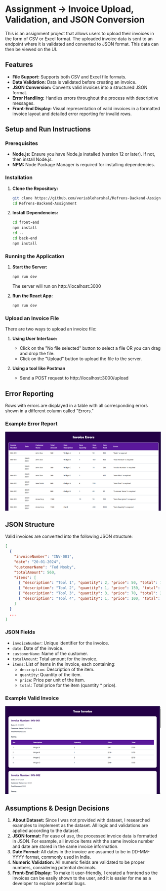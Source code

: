 
# Assignment -> Invoice Upload, Validation, and JSON Conversion

This is an assignment project that allows users to upload their invoices in the form of CSV or Excel format. The uploaded invoice data is sent to an endpoint where it is validated and converted to JSON format. This data can then be viewed on the UI.

## Features

- **File Support:** Supports both CSV and Excel file formats.
- **Data Validation:** Data is validated before creating an invoice.
- **JSON Conversion:** Converts valid invoices into a structured JSON format.
- **Error Handling:** Handles errors throughout the process with descriptive messages.
- **Front-End Display:** Visual representation of valid invoices in a formatted invoice layout and detailed error reporting for invalid rows.

## Setup and Run Instructions

### Prerequisites

- **Node.js:** Ensure you have Node.js installed (version 12 or later). If not, then install Node.js.
- **NPM:** Node Package Manager is required for installing dependencies.

### Installation
1. **Clone the Repository:**
   ```bash
   git clone https://github.com/veriableharshal/Refrens-Backend-Assignment.git
   cd Refrens-Backend-Assignment
   ```
   
2. **Install Dependencies:**
   ```bash
   cd front-end
   npm install
   cd ..
   cd back-end
   npm install
   ```

### Running the Application
1. **Start the Server:**
   ```bash
   npm run dev
   ```
   The server will run on http://localhost:3000

2. **Run the React App:**
   ```bash
   npm run dev
   ```

### Upload an Invoice File
There are two ways to upload an invoice file:

1. **Using User Interface:**
   - Click on the "No file selected" button to select a file OR you can drag and drop the file.
   - Click on the "Upload" button to upload the file to the server.

2. **Using a tool like Postman**
   - Send a POST request to http://localhost:3000/upload

## Error Reporting
Rows with errors are displayed in a table with all corresponding errors shown in a different column called "Errors."

### Example Error Report
![Example Error Report](https://github.com/veriableharshal/Refrens-Backend-Assignment/blob/main/Redme_File_Images/Invoice_Error_file.png)

## JSON Structure
Valid invoices are converted into the following JSON structure:
```json
[
  {
    "invoiceNumber": "INV-001",
    "date": "20-01-2024",
    "customerName": "Ted Mosby",
    "totalAmount": 560,
    "items": [
      { "description": "Tool 1", "quantity": 2, "price": 50, "total": 100 },
      { "description": "Tool 2", "quantity": 1, "price": 150, "total": 150 },
      { "description": "Tool 3", "quantity": 3, "price": 70, "total": 210 },
      { "description": "Tool 4", "quantity": 1, "price": 100, "total": 100 }
    ]
  }
  ...
]
```

### JSON Fields
- `invoiceNumber`: Unique identifier for the invoice.
- `date`: Date of the invoice.
- `customerName`: Name of the customer.
- `totalAmount`: Total amount for the invoice.
- `items`: List of items in the invoice, each containing:
  - `description`: Description of the item.
  - `quantity`: Quantity of the item.
  - `price`: Price per unit of the item.
  - `total`: Total price for the item (quantity * price).

### Example Valid Invoice
![Example Invoice](https://github.com/veriableharshal/Refrens-Backend-Assignment/blob/main/Redme_File_Images/Invoice_Page.png)

## Assumptions & Design Decisions
1. **About Dataset:** Since I was not provided with dataset, I researched examples to implement as the dataset. All logic and validations are applied according to the dataset.
2. **JSON format:** For ease of use, the processed invoice data is formatted in JSON. For example, all invoice items with the same invoice number and date are stored in the same invoice information.
3. **Date Format:** All dates in the invoice are assumed to be in DD-MM-YYYY format, commonly used in India.
4. **Numeric Validation:** All numeric fields are validated to be proper numbers, considering potential decimals.
5. **Front-End Display:** To make it user-friendly, I created a frontend so the invoices can be easily shown to the user, and it is easier for me as a developer to explore potential bugs.
